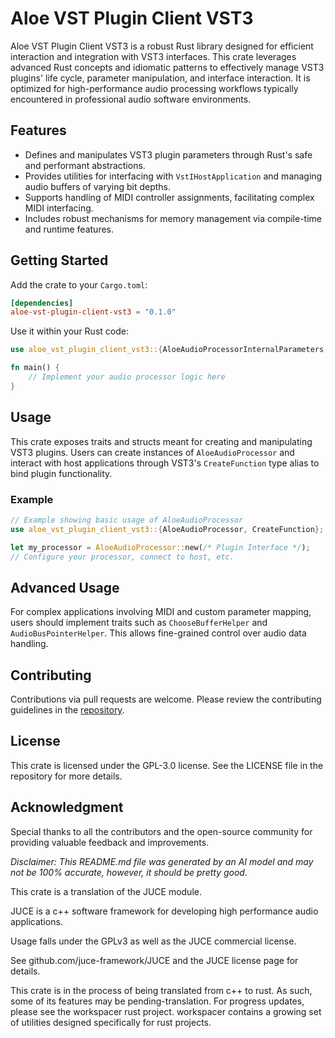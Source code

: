 # Aloe VST Plugin Client VST3

Aloe VST Plugin Client VST3 is a robust Rust library designed for efficient interaction and integration with VST3 interfaces. This crate leverages advanced Rust concepts and idiomatic patterns to effectively manage VST3 plugins' life cycle, parameter manipulation, and interface interaction. It is optimized for high-performance audio processing workflows typically encountered in professional audio software environments.

## Features

- Defines and manipulates VST3 plugin parameters through Rust's safe and performant abstractions.
- Provides utilities for interfacing with `VstIHostApplication` and managing audio buffers of varying bit depths.
- Supports handling of MIDI controller assignments, facilitating complex MIDI interfacing.
- Includes robust mechanisms for memory management via compile-time and runtime features.

## Getting Started

Add the crate to your `Cargo.toml`:

```toml
[dependencies]
aloe-vst-plugin-client-vst3 = "0.1.0"
```

Use it within your Rust code:

```rust
use aloe_vst_plugin_client_vst3::{AloeAudioProcessorInternalParameters, AudioBusPointerHelper};

fn main() {
    // Implement your audio processor logic here
}
```

## Usage

This crate exposes traits and structs meant for creating and manipulating VST3 plugins. Users can create instances of `AloeAudioProcessor` and interact with host applications through VST3's `CreateFunction` type alias to bind plugin functionality.

### Example

```rust
// Example showing basic usage of AloeAudioProcessor
use aloe_vst_plugin_client_vst3::{AloeAudioProcessor, CreateFunction};

let my_processor = AloeAudioProcessor::new(/* Plugin Interface */);
// Configure your processor, connect to host, etc.
```

## Advanced Usage

For complex applications involving MIDI and custom parameter mapping, users should implement traits such as `ChooseBufferHelper` and `AudioBusPointerHelper`. This allows fine-grained control over audio data handling.

## Contributing

Contributions via pull requests are welcome. Please review the contributing guidelines in the [repository](https://github.com/klebs6/aloe-rs).

## License

This crate is licensed under the GPL-3.0 license. See the LICENSE file in the repository for more details.

## Acknowledgment

Special thanks to all the contributors and the open-source community for providing valuable feedback and improvements.

*Disclaimer: This README.md file was generated by an AI model and may not be 100% accurate, however, it should be pretty good.*

This crate is a translation of the JUCE module.

JUCE is a c++ software framework for developing high performance audio applications.

Usage falls under the GPLv3 as well as the JUCE commercial license.

See github.com/juce-framework/JUCE and the JUCE license page for details.

This crate is in the process of being translated from c++ to rust. As such, some of its features may be pending-translation. For progress updates, please see the workspacer rust project. workspacer contains a growing set of utilities designed specifically for rust projects.
